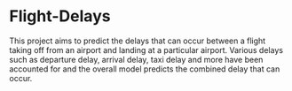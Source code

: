 # Flight-Delays
This project aims to predict the delays that can occur between a flight taking off from an airport and landing at a particular airport. Various delays such as departure delay, arrival delay, taxi delay and more have been accounted for and the overall model predicts the combined delay that can occur.

